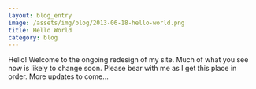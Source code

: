 ```yaml
---
layout: blog_entry
image: /assets/img/blog/2013-06-18-hello-world.png
title: Hello World
category: blog
---
```

Hello! Welcome to the ongoing redesign of my site. Much of what you see now is likely to change soon. Please bear with me as I get this place in order. More updates to come...
